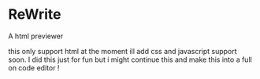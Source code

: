 # ReWrite
A html previewer

this only support html at the moment ill add css and javascript support soon. 
I did this just for fun but i might continue this and make this into a full on code editor !

